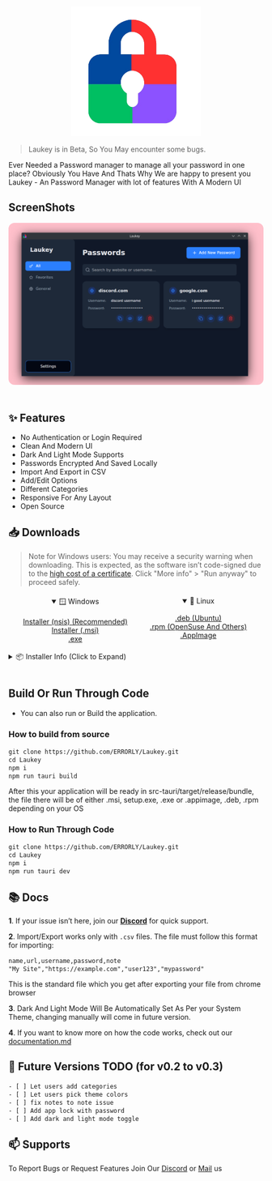 <div align="center">
    <img src="images/laukey_logo.png" alt="Laukey logo" width="256" height="256" />
</div>

> Laukey is in Beta, So You May encounter some bugs.

Ever Needed a Password manager to manage all your password in one place? Obviously You Have And Thats Why We are happy to present you Laukey - An Password Manager with lot of features With A Modern UI

## ScreenShots
<img src="images/ss.png" alt="Screenshot 1" style="max-width:100%; margin-bottom:20px; border-radius:12px;" />

## ✨ Features

- No Authentication or Login Required
- Clean And Modern UI
- Dark And Light Mode Supports
- Passwords Encrypted And Saved Locally
- Import And Export in CSV
- Add/Edit Options
- Different Categories
- Responsive For Any Layout
- Open Source

## 📥 Downloads

> Note for Windows users: You may receive a security warning when downloading. This is expected, as the software isn’t code-signed due to the [high cost of a certificate](https://www.digicert.com/signing/compare-code-signing-certificates). Click "More info" > "Run anyway" to proceed safely.


<div style="display:flex; justify-content:center; gap:40px; margin-top:20px;"> 
  <details open style="min-width:200px; text-align:center;">
    <summary>🪟 Windows</summary>
    <br/>
    <a href="https://github.com/ERRORLY/Laukey/releases/download/Beta/laukey_0.1.0_x64-setup.exe">Installer (nsis) (Recommended)</a><br/>
    <a href="https://github.com/ERRORLY/Laukey/releases/download/Beta/laukey_0.1.0_x64_en-US.msi">Installer (.msi)</a><br/>
    <a href="https://github.com/ERRORLY/Laukey/releases/download/Beta/Laukey.exe">.exe</a>
  </details>
    <!-- Linux Dropdown -->
  <details open style="min-width:200px; text-align:center;">
    <summary>🐧 Linux</summary>
    <br/>
    <a href="https://github.com/ERRORLY/Laukey/releases/download/Beta/laukey_0.1.0_amd64.deb">.deb (Ubuntu)</a><br/>
    <a href="https://github.com/ERRORLY/Laukey/releases/download/Beta/laukey-0.1.0-1.x86_64.rpm">.rpm (OpenSuse And Others)</a><br/>
    <a href="https://github.com/ERRORLY/Laukey/releases/download/Beta/laukey_0.1.0_amd64.AppImage">.AppImage</a>
  </details>
</div>

<br/>
<details>
  <summary>📦 Installer Info (Click to Expand)</summary>
  <br/>
  <strong>🪟 Windows:</strong><br/>
  - <code>laukey_0.1.0_x64-setup.exe</code> – Standard installer with setup wizard (Recommended)<br/>
  - <code>laukey_0.1.0_x64_en-US.msi</code> – MSI installer for IT admins or deployment tools<br/>
  - <code>Laukey.exe</code> – Portable version, no installation needed<br/><br/>
  <strong>🐧 Linux:</strong><br/>
  - <code>laukey_0.1.0_amd64.deb</code> – For Debian/Ubuntu systems (install via <code>dpkg</code>)<br/>
  - <code>laukey-0.1.0-1.x86_64.rpm</code> – For Fedora/RHEL/openSUSE systems (install via <code>rpm</code>)<br/>
  - <code>laukey_0.1.0_amd64.AppImage</code> – Portable, runs on most distros without install<br/>
</details>
<br/>

## Build Or Run Through Code
- You can also run or Build the application.

### How to build from source
```
git clone https://github.com/ERRORLY/Laukey.git
cd Laukey
npm i 
npm run tauri build
```

After this your application will be ready in src-tauri/target/release/bundle, the file there will be of either .msi, setup.exe, .exe or .appimage, .deb, .rpm depending on your OS

### How to Run Through Code
```
git clone https://github.com/ERRORLY/Laukey.git
cd Laukey
npm i 
npm run tauri dev
```

## 📚 Docs

**1**. If your issue isn’t here, join our [**Discord**](https://discord.gg/JwfsagYANM) for quick support.

**2**. Import/Export works only with `.csv` files. The file must follow this format for importing:
```csv
name,url,username,password,note
"My Site","https://example.com","user123","mypassword"
```
This is the standard file which you get after exporting your file from chrome browser

**3**. Dark And Light Mode Will Be Automatically Set As Per your System Theme, changing manually will come in future version.

**4**. If you want to know more on how the code works, check out our [documentation.md](https://github.com/ERRORLY/Laukey/blob/main/documentation.md)

## 📝 Future Versions TODO (for v0.2 to v0.3)
```
- [ ] Let users add categories  
- [ ] Let users pick theme colors  
- [ ] fix notes to note issue
- [ ] Add app lock with password  
- [ ] Add dark and light mode toggle  
```

## 📫 Supports
To Report Bugs or Request Features Join Our [Discord](https://discord.gg/JwfsagYANM) or [Mail](mailto:errorlydev@gmail.com) us